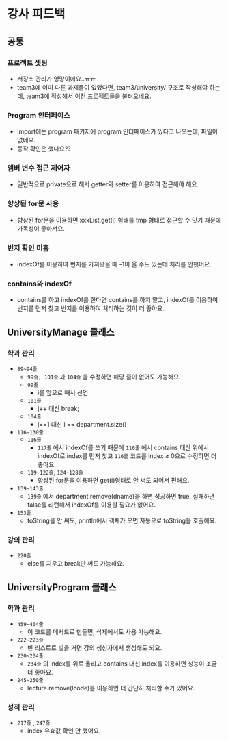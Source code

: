 # 

# 강사 피드백

## 공통

### 프로젝트 셋팅

- 저장소 관리가 엉망이에요..ㅠㅠ
- team3에 이미 다른 과제들이 있었다면, team3/university/ 구조로 작성해야 하는데, team3에 작성해서 이전 프로젝트들을 불러오네요.

### Program 인터페이스

- import에는 program 패키지에 program 인터페이스가 있다고 나오는데, 파일이 없네요.
- 동작 확인은 했나요??

### 멤버 변수 접근 제어자

- 일반적으로 private으로 해서 getter와 setter를 이용하여 접근해야 해요.

### 향상된 for문 사용

- 향상된 for문을 이용하면 xxxList.get(i) 형태를 tmp 형태로 접근할 수 잇기 때문에 가독성이 좋아져요.

### 번지 확인 미흡

- indexOf를 이용하여 번지를 가져왔을 때 -1이 올 수도 있는데 처리를 안햇어요.

### contains와 indexOf

- contains를 하고 indexOf를 한다면 contains를 하지 말고, indexOf를 이용하여 번지를 먼저 찾고 번지를 이용하여 처리하는 것이 더 좋아요.

## UniversityManage 클래스

### 학과 관리

- `89~94줄`
    - `99줄, 101줄` 과 `104줄` 을 수정하면 해당 줄이 없어도 가능해요.
    - `99줄`
        - i를 앞으로 빼서 선언
    - `101줄`
        - j++ 대신 break;
    - `104줄`
        - j==1 대신 i == department.size()
- `116~130줄`
    - `116줄`
        - `117줄` 에서 indexOf를 쓰기 때문에 `116줄` 에서 contains 대신 위에서 indexOf로 index를 먼저 찾고 `116줄`  코드를 index ≥ 0으로 수정하면 더 좋아요.
    - `119~122줄`, `124~128줄`
        - 향상된 for문을 이용하면 get(i)형태로 안 써도 되어서 편해요.
- `139~143줄`
    - `139줄` 에서 department.remove(dname)을 하면 성공하면 true, 실패하면 false를 리턴해서 indexOf를 이용할 필요가 없어요.
- `153줄`
    - toString을 안 써도, println에서 객체가 오면 자동으로 toString을 호출해요.

### 강의 관리

- `220줄`
    - else를 지우고 break만 써도 가능해요.

## UniversityProgram 클래스

### 학과 관리

- `459~464줄`
    - 이 코드를 메서드로 만들면, 삭제에서도 사용 가능해요.
- `222~223줄`
    - 빈 리스트로 넣을 거면 강의 생성자에서 생성해도 되요.
- `230~234줄`
    - `234줄` 의 index를 위로 올리고 contains 대신 index를 이용하면 성능이 조금 더 좋아요.
- `245~250줄`
    - lecture.remove(lcode)를 이용하면 더 간단히 처리할 수가 있어요.

### 성적 관리

- `217줄` , `247줄`
    - index 유효값 확인 안 했어요.